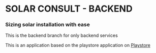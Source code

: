 # SOLAR CONSULT - BACKEND

### Sizing solar installation with ease

This is the backend branch for only backend services

This is an application based on the playstore application on
[Playstore](https://play.google.com/store/apps/details?id=com.aniobianthony.solarconsult)